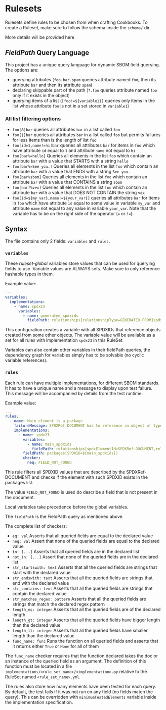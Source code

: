 # Rulesets

Rulesets define rules to be chosen from when crafting Cookbooks.
To create a Ruleset, make sure to follow the schema inside the `schema/` dir.

More details will be provided here.

## *FieldPath* Query Language

This project has a unique query language for dynamic SBOM field querying. The options are:

- querying attributes (`foo.bar.spam` queries attribute named `foo`, then its attribute `bar` and then its attribute `spam`)
- declaring skippable part of the path (`?.foo` queries attribute named `foo` only if it exists in the object)
- querying items of a list (`[foo!=${variable1}]` queries only items in the list whose attribute `foo` is not in a set stored in `variable1`)

### All list filtering options

- `foo[&]bar` queries all attributes `bar` in a list called `foo`
- `foo[|]bar` queries all attributes `bar` in a list called `foo` but permits failures for 
  less items than is the length of list `foo`
- `foo[id=1,name!=hi]bar` queries all attributes `bar` for items in `foo` which have attribute
  `id` equal to `1` and attribute `name` not equal to `hi`
- `foo[bar%=hello]` Queries all elements in the list `foo` which contain an attribute `bar`
  with a value that STARTS with a string `hello`
- `foo[bar%=See you.]` Queries all elements in the list `foo` which contain an attribute `bar`
  with a value that ENDS with a string `See you.`
- `foo[bar%sbom]` Queries all elements in the list `foo` which contain an attribute `bar`
  with a value that CONTAINS a string `sbom`
- `foo[bar!%vex]` Queries all elements in the list `foo` which contain an attribute `bar`
  with a value that DOES NOT CONTAIN the string `vex`
- `foo[id=${my_var},name!=${your_var}]` queries all attributes `bar` for items in `foo` which
  have attribute `id` equal to some value in variable `my_var` and attribute `name` not equal
  to any value in variable `your_var`. Note that the variable has to be on the right side of
  the operator (`=` or `!=`).

## Syntax

The file contains only 2 fields: `variables` and `rules`.

### `variables`


These *ruleset-global* variables store values that can be used for querying fields to use.
Variable values are ALWAYS sets. Make sure to only reference hashable types in them.

Example value:

```yaml
---
variables:
  implementations:
    - name: spdx23
      variables:
        - name: generated_spdxids
          fieldPath: relationships[relationshipType=GENERATED_FROM]spdxElementId
```

This configuration creates a variable with all SPDXIDs that reference objects created from some other objects.
The variable value will be available as a set for all rules with implementation `spdx23` in this RuleSet.

Variables can also contain other variables in their fieldPath queries, the dependency graph for variables
simply has to be solvable (no cyclic variable references).

### `rules`

Each rule can have multiple implementations, for different SBOM standards. It has to have a unique name and
a message to display upon test failure. This message will be accompanied by details from the test runtime.

Example value:

```yaml
---
rules:
  - name: Main element is a package
    failureMessage: SPDXRef-DOCUMENT has to reference an object of type package.
    implementations:
      - name: spdx23
        variables:
          - name: main_spdxids
            fieldPath: relationships[spdxElementId=SPDXRef-DOCUMENT,relationshipType=DESCRIBES]relatedSpdxElement
        fieldPath: packages[SPDXID=${main_spdxids}]
        checker:
          neq: FIELD_NOT_FOUND
```

This rule filters all SPDXID values that are described by the SPDXRef-DOCUMENT and checks if
the element with such SPDXID exists in the packages list.

The value `FIELD_NOT_FOUND` is used do describe a field that is not present in the document.

Local variables take precedence before the global variables.

The `fieldPath` is the FieldPath query as mentioned above.


The complete list of checkers:

- `eq: val` Asserts that all queried fields are equal to the declared value
- `neq: val` Assert that none of the queried fields are equal to the declared value
- `in: [...]` Asserts that all queried fields are in the declared list
- `not_in: [...]` Assert that none of the queried fields are in the declared list
- `str_startswith: text` Asserts that all the queried fields are strings that start with the declared value
- `str_endswith: text` Asserts that all the queried fields are strings that end with the declared value
- `str_contains: text` Asserts that all the queried fields are strings that contain the declared value
- `str_matches_regex: pattern` Asserts that all the queried fields are strings that match the declared regex pattern
- `length_eq: integer` Asserts that all the queried fields are of the declared length
- `length_gt: integer` Asserts that all the queried fields have bigger length than the declared value
- `length_lt: integer` Asserts that all the queried fields have smaller length than the declared value
- `func_name: func` Runs the function on all queried fields and asserts that it returns either `True` or `None` for all of them

The `func_name` checker requires that the function declared takes the doc or an instance of the queried field
as an argument. The definition of this function must be located in a file `implementations/<rule_set_name>/<implementation>.py`
relative to the RuleSet named `<rule_set_name>.yml`.

The rules also store how many elements have been tested for each query. By default, the test fails
if it was not run on any field (no fields match the query). This can be overridden with
`minimumTestedElements` variable inside the implementation specification.
